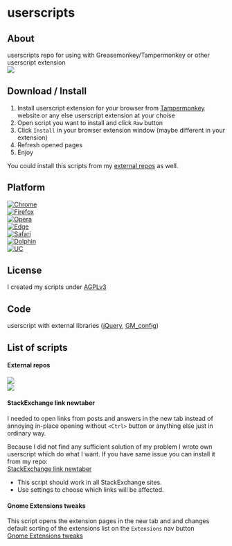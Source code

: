 # userscripts

## About
userscripts repo for using with Greasemonkey/Tampermonkey or other userscript extension  
[![](https://img.shields.io/badge/Paypal-donate_me-blue.svg?longCache=true&colorA=778899&colorB=00bfff&logo=paypal)](https://www.paypal.me/almaceleste "paypal | donate me")  

## Download / Install
 1. Install userscript extension for your browser from [Tampermonkey](https://tampermonkey.net/) website or any else userscript extension at your choise  
 2. Open script you want to install and click `Raw` button  
 3. Click `Install` in your browser extension window (maybe different in your extension)  
 4. Refresh opened pages  
 5. Enjoy  
 
 You could install this scripts from my [external repos](#external-repos) as well. 

## Platform
[![Chrome](https://img.shields.io/badge/Chrome-Linux,_Windows,_Mac,_Chrome_OS-lightgrey.svg)](https://tampermonkey.net/?browser=chrome)  
[![Firefox](https://img.shields.io/badge/Firefox-Linux,_Windows,_Mac-lightgrey.svg)](https://tampermonkey.net/?browser=firefox)  
[![Opera](https://img.shields.io/badge/Opera-Linux,_Windows,_Mac-lightgrey.svg)](https://tampermonkey.net/?browser=opera)  
[![Edge](https://img.shields.io/badge/Edge-Windows-lightgrey.svg)](https://tampermonkey.net/?browser=edge)  
[![Safari](https://img.shields.io/badge/Safari-Mac-lightgrey.svg)](https://tampermonkey.net/?browser=safari)  
[![Dolphin](https://img.shields.io/badge/Dolphin-Android-lightgrey.svg)](https://tampermonkey.net/?browser=dolphin)  
[![UC](https://img.shields.io/badge/UC-Android-lightgrey.svg)](https://tampermonkey.net/?browser=ucweb)  

## License
I created my scripts under [AGPLv3](https://www.gnu.org/licenses/agpl.html)

## Code
userscript with external libraries ([jQuery](https://jquery.com/), [GM_config](https://github.com/sizzlemctwizzle/GM_config/wiki))

## List of scripts 
#### External repos
[![](https://img.shields.io/badge/OpenUserJS-almaceleste-green.svg?longCache=true&colorA=778899&colorB=00bfff)](https://openuserjs.org/users/almaceleste/scripts "openuserjs | almaceleste")  
[![](https://img.shields.io/badge/Greasy_Fork-almaceleste-green.svg?longCache=true&colorA=778899&colorB=00bfff)](https://greasyfork.org/en/users/174037-almaceleste "greasy fork | almaceleste")  

#### StackExchange link newtaber
I needed to open links from posts and answers in the new tab instead of annoying in-place opening without `<Ctrl>` button or anything else just in ordinary way. 

Because I did not find any sufficient solution of my problem I wrote own userscript which do what I want. If you have same issue you can install it from my repo:  
[StackExchange link newtaber](https://github.com/almaceleste/userscripts/raw/master/StackExchange_link_newtaber.user.js)  

* This script should work in all StackExchange sites.  
* Use settings to choose which links will be affected. 

#### Gnome Extensions tweaks
This script opens the extension pages in the new tab and and changes default sorting of the extensions list on the `Extensions` nav button  
[Gnome Extensions tweaks](https://github.com/almaceleste/userscripts/raw/master/Gnome_Extensions_tweaks.user.js)
